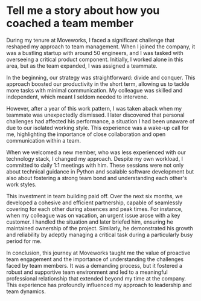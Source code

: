 # Tell me a story about how you coached a team member

During my tenure at Moveworks, I faced a significant challenge that reshaped my approach to team management. When I joined the company, it was a bustling startup with around 50 engineers, and I was tasked with overseeing a critical product component. Initially, I worked alone in this area, but as the team expanded, I was assigned a teammate.

In the beginning, our strategy was straightforward: divide and conquer. This approach boosted our productivity in the short term, allowing us to tackle more tasks with minimal communication. My colleague was skilled and independent, which meant I seldom needed to intervene.

However, after a year of this work pattern, I was taken aback when my teammate was unexpectedly dismissed. I later discovered that personal challenges had affected his performance, a situation I had been unaware of due to our isolated working style. This experience was a wake-up call for me, highlighting the importance of close collaboration and open communication within a team.

When we welcomed a new member, who was less experienced with our technology stack, I changed my approach. Despite my own workload, I committed to daily 1:1 meetings with him. These sessions were not only about technical guidance in Python and scalable software development but also about fostering a strong team bond and understanding each other's work styles.

This investment in team building paid off. Over the next six months, we developed a cohesive and efficient partnership, capable of seamlessly covering for each other during absences and peak times. For instance, when my colleague was on vacation, an urgent issue arose with a key customer. I handled the situation and later briefed him, ensuring he maintained ownership of the project. Similarly, he demonstrated his growth and reliability by adeptly managing a critical task during a particularly busy period for me.

In conclusion, this journey at Moveworks taught me the value of proactive team engagement and the importance of understanding the challenges faced by team members. It was a demanding process, but it fostered a robust and supportive team environment and led to a meaningful professional relationship that extended beyond my time at the company. This experience has profoundly influenced my approach to leadership and team dynamics.
